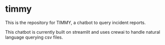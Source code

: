 # timmy
This is the repository for TIMMY, a chatbot to query incident reports.

This chatbot is currently built on streamlit and uses crewai to handle natural language querying csv files.
